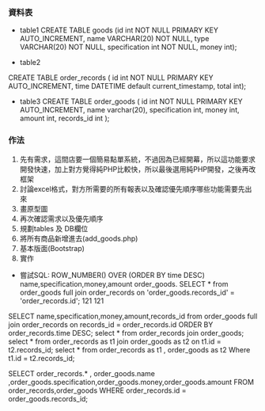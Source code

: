 ### 資料表
- table1
CREATE TABLE goods (id int NOT NULL PRIMARY KEY AUTO_INCREMENT, 
                    name VARCHAR(20) NOT NULL,
                    type VARCHAR(20) NOT NULL,
                    specification int NOT NULL,
                    money int);

- table2

CREATE TABLE order_records (
    id int NOT NULL PRIMARY KEY AUTO_INCREMENT,
    time DATETIME default current_timestamp,
    total int);
    

- table3
CREATE TABLE order_goods (
    id int NOT NULL PRIMARY KEY AUTO_INCREMENT,
    name varchar(20),
    specification int,
    money int,
    amount int,
    records_id int
);
    

<!-- - table3????
CREATE TABLE order_goods (
    id int NOT NULL PRIMARY KEY AUTO_INCREMENT,
    name varchar(20),
    specification int,
    money int,
    records_id int,
	FOREIGN KEY (records_id) REFERENCES order_records (id)
); -->

### 作法
1. 先有需求，這間店要一個簡易點單系統，不過因為已經開幕，所以這功能要求開發快速，加上對方覺得純PHP比較快，所以最後選用純PHP開發，之後再改框架
2. 討論excel格式，對方所需要的所有報表以及確認優先順序哪些功能需要先出來
3. 畫原型圖
4. 再次確認需求以及優先順序
5. 規劃tables 及 DB欄位
6. 將所有商品新增進去(add_goods.php)
7. 基本版面(Bootstrap)
8. 實作





- 嘗試SQL:
ROW_NUMBER() OVER (ORDER BY time DESC)
name,specification,money,amount
order_goods.
SELECT * from order_goods full join order_records on 'order_goods.records_id' = 'order_records.id';
121 121

SELECT name,specification,money,amount,records_id from order_goods full join order_records on records_id = order_records.id ORDER BY order_records.time DESC;
select * from order_records join order_goods;
select * from order_records as t1 join order_goods as t2 on t1.id = t2.records_id;
select * from order_records as t1 , order_goods as t2 Where t1.id = t2.records_id;


SELECT order_records.* , order_goods.name ,order_goods.specification,order_goods.money,order_goods.amount FROM order_records,order_goods WHERE order_records.id = order_goods.records_id;